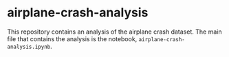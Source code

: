 # airplane-crash-analysis

This repository contains an analysis of the airplane crash dataset. The main file that contains the analysis is the notebook, `airplane-crash-analysis.ipynb`. 
